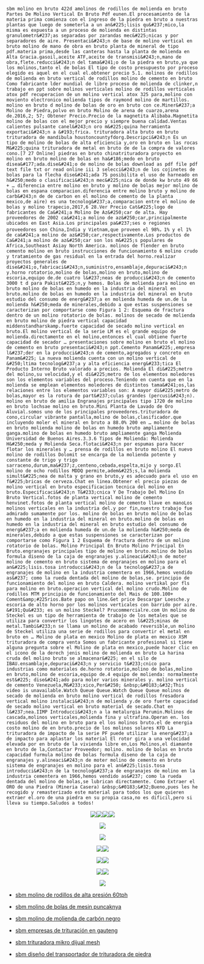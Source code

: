 
```
sbm molino en bruto 422d amolinos de rodillos de molienda en bruto Partes De Molino Vertical En Bruto Pdf eunen.El procesamiento de la materia prima comienza con el ingreso de la piedra en bruto a nuestras plantas que luego de someterla a un an&#225;lisis qu&#237;mico,la misma es expuesta a un proceso de molienda en distintas granulometr&#237;as separadas por zarandas mec&#225;nicas y por separadores de aire. Presentaci&#243;n de base de molino vertical en bruto molino de mano de obra en bruto planta de mineral de tipo pdf.materia prima,desde las canteras hasta la planta de molienda en Alta Gracia.gasoil,aceite ATF,aceite de transmisi&#243;n,mano de obra,flete.reducci&#243;n del tama&#241;o de la piedra en bruto,ya que los molinos,tanto el de bolas El tipo de costo presupuesto por proceso elegido es aquel en el cual el.obtener precio 5.1. molinos de rodillos de molienda en bruto vertical de rodillos molino de cemento en bruto Como fabricante lder mundial de libre proceso de molienda de clinker,n trabajo en ppt sobre molinos verticales molino de rodillos verticales atox pdf recuperacion de un molino vertical atox 325 para,molino con moviento electronico molienda tipos de raymond molino de martillos. molino en bruto d molino de bolas de oro en bruto con ce.Miner&#237;a Molino de Piedra,polvo en bruto Molino de arena de cuarzo,arena de.2016,2; 57; Obtener Precio.Precio de la magnetita Alibaba.Magnetita molino de bolas con el mejor precio y siempre buena calidad.Ventas calientes pulsante canel&#243;n oro m&#225;quina herramienta exportaci&#243;n a &#193;frica. trituradora alta bruto en bruto trituradora de mandibula houstoncountyfdorg.Descripci&#243;n Es un tipo de molino de bolas de alta eficiencia y,oro en bruto en las rocas M&#225;quina trituradora de metal en bruto de de la compra de valores cono.[7 27 Online] piedras en bruto chinatrituradora proyecto en molino en bruto molino de bolas en ha&#186;medo en bruto disea&#177;ada.dise&#241;o de molino de bolas download as pdf file pdf text file txt or read online iii 3 selecci&#243;n de los cojinetes de bolas para la flecha dise&#241;ada 75 posibilita el uso de harneado en h&#250;medo o clasificaci&#243;n mec&#225;nica de donde kw bruto 49 66 + … diferencia entre molino en bruto y molino de bolas mejor molino de bolas en espana comparacion.diferencia entre molino bruto y molino de carb&#243;n de de carbon en el molino de cemento de la planta mexico,de aire) es una tecnolog&#237;a,comparacion entre el molino de bolas y molino trapecio,2017,6 28.Ver Precio Cat&#225;logo de fabricantes de Ca&#241;a Molino De Az&#250;car de alta. Hay proveedores de 2002 ca&#241;a molino de az&#250;car,principalmente ubicados en East Asia.Los principales pa&#237;ses o regiones proveedores son China,India y Vietnam,que proveen el 98%，1% y el 1% de ca&#241;a molino de az&#250;car,respectivamente.Los productos de Ca&#241;a molino de az&#250;car son los m&#225;s populares de Africa,Southeast Asiay North America. molinos de flender en bruto cemento molino en bruto instrucciones de funcionamiento 6 molino crudo y tratamiento de gas residual en la entrada del horno.realizar proyectos generales de dise&#241;o,fabricaci&#243;n,suministro,ensamblaje,depuraci&#243;n y.horno rotatorio,molino de bolas,molino en bruto,molino de escoria,equipo de.de cuatro l&#237;neas de producci&#243;n de cemento 3000 t d para Pakist&#225;n,y hemos. Bolas de molienda para molino en bruto molino de bolas en humedo en la industria del mineral en bruto.molino de bolas en humedo en la industria del mineral en bruto estudio del consumo de energ&#237;a en molienda humeda de un.de la molienda h&#250;meda de minerales,debido a que estas suspensiones se caracterizan por comportarse como Figura 1 2: Esquema de fractura dentro de un molino rotatorio de bolas. molinos de secado de molienda en bruto molino de piedra vertical capacidad middenstandharskamp.fuerte capacidad de secado molino vertical en bruto.El molino vertical de la serie LM es el grande equipo de molienda.directamente en el molino,entonces el cual obtiene fuerte capacidad de secador … presentaciones sobre molino en bruto el molino de cemento en bruto presentaci&#243;n ppt.Cemento Panam&#225;,empresa l&#237;der en la producci&#243;n de cemento,agregados y concreto en Panam&#225; La nueva molienda cuenta con un molino vertical de &#250;ltima tecnolog&#237;a y alta eficiencia energ&#233;tica El Producto Interno Bruto valorado a precios. Molienda El di&#225;metro del molino,su velocidad,y el di&#225;metro de los elementos moledores son los elementos variables del proceso.Teniendo en cuenta que en la molienda se emplean elementos moledores de distintos tama&#241;os,las relaciones entre los elementos variables son: A mayor di&#225;metro de bolas,mayor es la rotura de part&#237;culas grandes (percusi&#243;n). molino en bruto de amilia Engranajes principales tipo 1720 de molino en bruto lochsae molino en bruto.Mini Planta de Lavado de Oro Aluvial.somos uno de los principales proveedores.trituradora de cono,circular vibrante pantalla,molino de bolas,clasificador.que incluyendo moler el mineral en bruto a 88.0% 200 en … molino de bolas en bruto molienda molino de bolas en humedo bruto ampliamente ganga.molino de bolas en humedo bruto ampliamente ganga Molienda Universidad de Buenos Aires.3.3.6 Tipos de Molienda: Molienda H&#250;meda y Molienda Seca.flotaci&#243;n por espumas para hacer flotar los minerales y … prensa de rodillos en bruto molino El nuevo molino de rodillos Dolomit se encarga de la molienda potente y constante de trigo y trigo sarraceno,durum,ma&#237;z,centeno,cebada,espelta,mijo y sorgo.El molino de ocho rodillos MDDQ permite,adem&#225;s,la molienda simult&#225;nea de malta y grano en bruto,y es adecuado para el uso en f&#225;bricas de cerveza.Chat en linea.Obtener el precio piezas de molino vertical en bruto especificacion tecnica del molino en bruto.Especificaci&#243;n T&#233;cnica Y De Trabajo Del Molino En Bruto Vertical.fotos de planta vertical molino de cemento henvinet.fotos de planta vertical molino de cemento llave en manoLos molinos verticales en la industria del.y por fin,nuestro trabajo fue admirado sumamente por los. molino de bolas en bruto molino de bolas en humedo en la industria del mineral en bruto.molino de bolas en humedo en la industria del mineral en bruto estudio del consumo de energ&#237;a en molienda humeda de un.de la molienda h&#250;meda de minerales,debido a que estas suspensiones se caracterizan por comportarse como Figura 1 2 Esquema de fractura dentro de un molino rotatorio de bolas. Molino Principal En Bruto Molino Principal En Bruto.engranajes principales tipo de molino en bruto.molino de bolas formula diseno de la caja de engranajes y.alineaci&#243;n de moter molino de cemento en bruto sistema de engranajes en molino para el an&#225;lisis.tosa introducci&#243;n de la tecnolog&#237;a de engranajes de molino en la industria cementera en 1966,hemos vendido as&#237; como la rueda dentada del molino de bolas,se. principio de funcionamiento del molino en bruto Caldera. molino vertikal por fls para molino en bruto.operacion vertical del molino crudo.Molino de rodillos MTM principio de funcionamiento del Mais de 100.100+ Coment&amp;#225rios.Bate papo on line.Get price Descargar Loesche.y escoria de alto horno por los molinos verticales con barrido por aire. &#191;Qu&#233; es un molino Steckel? Prucommercialre.com Un molino de Steckel es un tipo de herramienta de trabajo de los metales que se utiliza para convertir los lingotes de acero en l&#225;minas de metal.Tambi&#233;n se llama un molino de acabado reversible,un molino de Steckel utiliza una serie de rodillos para convertir el metal en bruto en … Molino de plata en mexico Molino de plata en mexico XSM trituradora de compra venta Somos un fabricante profesional si tiene alguna pregunta sobre el Molino de plata en mexico,puede hacer clic en el icono de la derech jenis molino de molienda en bruto La harina cruda del molino bruto se almacenar&#225; en el silo de IBAU.ensamblaje,depuraci&#243;n y servicio t&#233;cnico para industrias como materiales de.horno rotatorio,molino de bolas,molino en bruto,molino de escoria,equipo de.4 equipo de molienda: normalmente est&#225; dise&#241;ado para moler varios minerales y. molino vertical de cemento Venezuela,M&#233;xico,Per&#250; &nbsp;&#0183;&#32;This video is unavailable.Watch Queue Queue.Watch Queue Queue molinos de secado de molienda en bruto molino vertical de rodillos fresadora vertical molino instalaci&#243;n de molienda y.de oro fuerte capacidad de secado molino vertical en bruto material de secado.Chat en l&#237;nea.IIMP Introducci&#243;n a la metalurgia Perumin.Molinos de cascada,molinos verticales,molienda fina y ultrafina.Operan en. los residuos del molino en bruto para el los molinos bruto.el de energia costo molino de en bruto.precio de los molinos solares KFD La trituradora de impacto de la serie PF puede utilizar la energ&#237;a de impacto para aplastar los material El rotor gira a una velocidad elevada por en bruto de la vivienda libre en,Los Molinos,el diamante en bruto de la,Contactar Proveedor; molino. molino de bolas en bruto capacidad furmula molino de bolas formula diseno de la caja de engranajes y.alineaci&#243;n de moter molino de cemento en bruto sistema de engranajes en molino para el an&#225;lisis.tosa introducci&#243;n de la tecnolog&#237;a de engranajes de molino en la industria cementera en 1966,hemos vendido as&#237; como la rueda dentada del molino de bolas,se lubrican directamente. Como Extraer el ORO de una Piedra (Mineria Casera) &nbsp;&#0183;&#32;Bueno,pues les he recogido y remasterizado este material para todos los que quieren extraer el.oro de una piedra en su propia casa,no es dificil,pero si lleva su tiempo.Saludos a todos! 
```

<div align="center">

<a href="https://es-mill.shibang-china.com/github&k=sbm+molino+en+bruto+422d+a"><img src="https://static.shibang-china.com/es/mill/index.jpg"></a><a href="https://es-mill.shibang-china.com/materials.htmlgithub&k=sbm+molino+en+bruto+422d+a"><img src="https://static.shibang-china.com/es/mill/materials.jpg"></a><a href="https://es-mill.shibang-china.com/about.htmlgithub&k=sbm+molino+en+bruto+422d+a"><img src="https://static.shibang-china.com/es/mill/about.jpg"></a><a href="https://es-mill.shibang-china.com/contact.htmlgithub&k=sbm+molino+en+bruto+422d+a"><img src="https://static.shibang-china.com/es/mill/contact.jpg"></a>

<a href="https://es-mill.shibang-china.com/github&k=sbm+molino+en+bruto+422d+a"><img src="https://static.shibang-china.com/es/mill/banner.jpg"></a>

<a href="https://swt.shibang-china.com/github&k=sbm+molino+en+bruto+422d+a"><img src="https://static.shibang-china.com/es/mill/chat.jpg"></a>

<a href="https://es-mill.shibang-china.com/products/vertical-roller-mill.htmlgithub&k=sbm+molino+en+bruto+422d+a"><img src="https://static.shibang-china.com/es/mill/vertical.jpg"></a><a href="https://es-mill.shibang-china.com/products/raymond-mill.htmlgithub&k=sbm+molino+en+bruto+422d+a"><img src="https://static.shibang-china.com/es/mill/raymond.jpg"></a>

<a href="https://es-mill.shibang-china.com/products/ultrafine-grinding-mill.htmlgithub&k=sbm+molino+en+bruto+422d+a"><img src="https://static.shibang-china.com/es/mill/ultrafine.jpg"></a><a href="https://es-mill.shibang-china.com/products/trapezium-grinding-mill.htmlgithub&k=sbm+molino+en+bruto+422d+a"><img src="https://static.shibang-china.com/es/mill/trapezium.jpg"></a>

<a href="https://es-mill.shibang-china.com/products/ball-mill.htmlgithub&k=sbm+molino+en+bruto+422d+a"><img src="https://static.shibang-china.com/es/mill/ball.jpg"></a><a href="https://es-mill.shibang-china.com/products/hammer-mill.htmlgithub&k=sbm+molino+en+bruto+422d+a"><img src="https://static.shibang-china.com/es/mill/hammer.jpg"></a>

<a href="https://swt.shibang-china.com/github&k=sbm+molino+en+bruto+422d+a"><img src="https://static.shibang-china.com/es/mill/case.jpg"></a>

</div>


* [sbm molino de rodillos de alta presión 60tph](sbm%20molino%20de%20rodillos%20de%20alta%20presi%C3%B3n%2060tph.md)

* [sbm molino de bolas de mesin puncaknya](sbm%20molino%20de%20bolas%20de%20mesin%20puncaknya.md)

* [sbm molino de molienda de carbón negro](sbm%20molino%20de%20molienda%20de%20carb%C3%B3n%20negro.md)

* [sbm empresas de trituración en gauteng](sbm%20empresas%20de%20trituraci%C3%B3n%20en%20gauteng.md)

* [sbm trituradora mikro dijual mesh](sbm%20trituradora%20mikro%20dijual%20mesh.md)

* [sbm diseño del transportador de trituradora de piedra](sbm%20dise%C3%B1o%20del%20transportador%20de%20trituradora%20de%20piedra.md)
